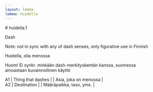 ```yaml
---
layout: lemma
lemma: huidella
---
```


<div class="sense">
# <span class="sensename">huidella.1</span>

<span class="description">Dash</span>

Note: not in sync with any of dash senses, only figurative use in Finnish

<span class="description">Huidella, olla menossa</span>

Huom! Ei synkr. minkään dash-merkityskentän kanssa, suomessa ainoastaan kuvainnollinen käyttö

A1 | Thing that dashes |   | Asia, joka on menossa |  
A2 | Destination |   | Määräpaikka, taso, yms. |  

</div>

